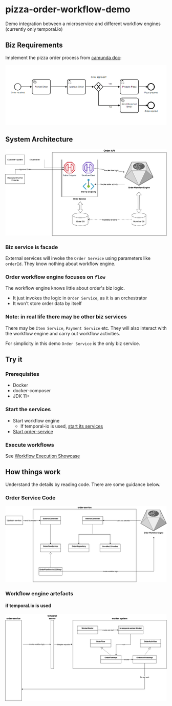 # pizza-order-workflow-demo
Demo integration between a microservice and different workflow engines (currently only temporal.io) 

## Biz Requirements

Implement the pizza order process from [camunda doc](https://camunda.com/blog/2015/06/build-your-own-camunda-task-explorer/):

![pizz-order-image](./doc/pizza-order.png)


## System Architecture

![architecture](./doc/architecture.drawio.png)

### Biz service is facade

External services will invoke the `Order Service` using parameters like `orderId`. They know nothing about workflow engine.

### Order workflow engine focuses on `flow` 

The workflow engine knows little about order's biz logic. 
* It just invokes the logic in `Order Service`, as it is an orchestrator
* It won't store order data by itself

### Note: in real life there may be other biz services
There may be `Item Service`, `Payment Service` etc.   They will also interact with the workflow engine and carry out workflow activities.

For simplicity in this demo `Order Service` is the only biz service.




## Try it

### Prerequisites 

* Docker
* docker-composer
* JDK 11+

### Start the services

* Start workflow engine
    * If temporal-io is used, [start its services](temporal-io-workflow/start-services.md)
* [Start order-service](order-service/start-services.md)


### Execute workflows

See [Workflow Execution Showcase](doc/workflow-execution-showcase.md)

## How things work

Understand the details by reading code. There are some guidance below.

### Order Service Code
![order-service-code-map](order-service/code-map.drawio.png)

### Workflow engine artefacts

#### if temporal.io is used
![temporal-code-map](temporal-io-workflow/code-map.drawio.png)